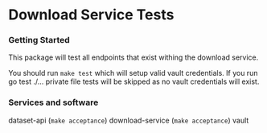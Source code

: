 # Download Service Tests

### Getting Started
This package will test all endpoints that exist withing the download service.

You should run `make test` which will setup valid vault credentials. If you run go test ./... private file tests will be skipped as no vault credentials will exist.

### Services and software

dataset-api (`make acceptance`)
download-service (`make acceptance`)
vault